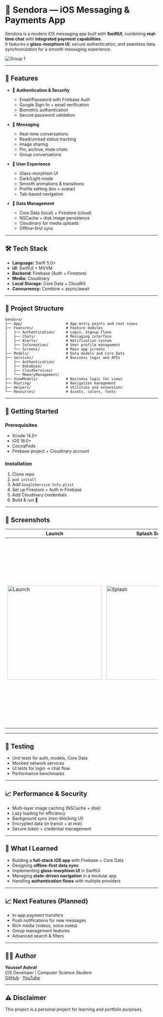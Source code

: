 # 💬 Sendora — iOS Messaging & Payments App

Sendora is a modern iOS messaging app built with **SwiftUI**, combining **real-time chat** with **integrated payment capabilities**.  
It features a **glass-morphism UI**, secure authentication, and seamless data synchronization for a smooth messaging experience.

![Group 1](https://github.com/user-attachments/assets/97e5da0a-21bb-49d5-a115-04bc7afc6b85)

---

## 📱 Features

- 🔐 **Authentication & Security**
  - Email/Password with Firebase Auth
  - Google Sign-In + email verification
  - Biometric authentication
  - Secure password validation

- 💬 **Messaging**
  - Real-time conversations
  - Read/unread status tracking
  - Image sharing
  - Pin, archive, mute chats
  - Group conversations

- 🎨 **User Experience**
  - Glass-morphism UI
  - Dark/Light mode
  - Smooth animations & transitions
  - Profile editing (bio + avatar)
  - Tab-based navigation

- 🔄 **Data Management**
  - Core Data (local) + Firestore (cloud)
  - NSCache + disk image persistence
  - Cloudinary for media uploads
  - Offline-first sync

---

## 🛠 Tech Stack

- **Language:** Swift 5.0+  
- **UI:** SwiftUI + MVVM  
- **Backend:** Firebase (Auth + Firestore)  
- **Media:** Cloudinary  
- **Local Storage:** Core Data + CloudKit  
- **Concurrency:** Combine + async/await  

---

## 📁 Project Structure

```text
Sendora/
├── App/                    # App entry points and root views
├── Features/               # Feature modules
│   ├── Authentication/     # Login, Signup flows
│   ├── Chats/              # Messaging interface
│   ├── Alerts/             # Notification system
│   ├── Information/        # User profile management
│   └── Screens/            # Main app screens
├── Models/                 # Data models and Core Data
├── Services/               # Business logic and APIs
│   ├── Authentication/
│   ├── Database/
│   ├── CloudServices/
│   └── MemoryManagement/
├── ViewModels/             # Business logic for views
├── Routing/                # Navigation management
├── Helpers/                # Utilities and extensions
└── Resources/              # Assets, colors, fonts
```
---

## 🚀 Getting Started

### Prerequisites
- Xcode 14.0+
- iOS 16.0+
- CocoaPods
- Firebase project + Cloudinary account

### Installation
1. Clone repo  
2. `pod install`  
3. Add `GoogleService-Info.plist`  
4. Set up Firestore + Auth in Firebase  
5. Add Cloudinary credentials  
6. Build & run 🚀  

---

## 📸 Screenshots
| Launch | Splash Screen | Auth | Chats | Messages | Profile |
|--------|---------------|------|-------|----------|---------|
| <img width="310" alt="Launch" src="https://github.com/user-attachments/assets/548ce553-de7e-428a-b9e4-5670c901282d" /> | <img width="310" alt="Splash" src="https://github.com/user-attachments/assets/553e2064-74f1-4c59-b3d2-f302cdcab429" /> | <img width="310" alt="Auth1" src="https://github.com/user-attachments/assets/e9b29442-7eb9-4a50-9cd5-b9da55b20a5d" /><br><img width="310" alt="Auth2" src="https://github.com/user-attachments/assets/3440fea6-d409-42ce-8896-f2a0acc0ccb4" /> | <img width="310" alt="Chats" src="https://github.com/user-attachments/assets/62dca54e-3530-4d41-ad45-e8664163dcc8" /> | Coming Soon | <img width="310" alt="Profile" src="https://github.com/user-attachments/assets/8748ea3d-be36-4a09-8fb8-c6ab0c353812" /> |


---

## 🧪 Testing

- Unit tests for auth, models, Core Data  
- Mocked network services  
- UI tests for login → chat flow  
- Performance benchmarks  

---

## 📈 Performance & Security

- Multi-layer image caching (NSCache + disk)  
- Lazy loading for efficiency  
- Background sync (non-blocking UI)  
- Encrypted data (in transit + at rest)  
- Secure token + credential management  

---

## 🧠 What I Learned

- Building a **full-stack iOS app** with Firebase + Core Data  
- Designing **offline-first data sync**  
- Implementing **glass-morphism UI** in SwiftUI  
- Managing **state-driven navigation** in a modular app  
- Handling **authentication flows** with multiple providers  

---

## 📈 Next Features (Planned)

- In-app payment transfers  
- Push notifications for new messages  
- Rich media (videos, voice notes)  
- Group management features  
- Advanced search & filters  

---

## 👨‍💻 Author

**Youssef Ashraf**  
iOS Developer | Computer Science Student  
[GitHub](https://github.com/yousseeefashrraf) · [YouTube](https://youtube.com/@YooussefAshraf)  

---

## ⚠️ Disclaimer

This project is a personal project for learning and portfolio purposes.  
